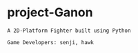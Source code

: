 # project-Ganon

``` A 2D-Platform Fighter built using Python ```

``` Game Developers: senji, hawk ```
